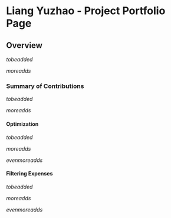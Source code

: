 # Liang Yuzhao - Project Portfolio Page

## Overview

_tobeadded_

_moreadds_

### Summary of Contributions

_tobeadded_

_moreadds_

#### Optimization

_tobeadded_

_moreadds_

_evenmoreadds_

#### Filtering Expenses

_tobeadded_

_moreadds_

_evenmoreadds_